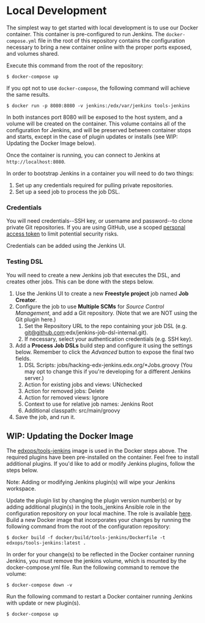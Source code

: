 # Local Development

The simplest way to get started with local development is to use our Docker container. This container is pre-configured 
to run Jenkins. The `docker-compose.yml` file in the root of this repository contains the configuration necessary to 
bring a new container online with the proper ports exposed, and volumes shared.

Execute this command from the root of the repository:

    $ docker-compose up

If you opt not to use `docker-compose`, the following command will achieve the same results.

    $ docker run -p 8080:8080 -v jenkins:/edx/var/jenkins tools-jenkins

In both instances port 8080 will be exposed to the host system, and a volume will be created on the 
container. This volume contains all of the configuration for Jenkins, and will be preserved between container
stops and starts, except in the case of plugin updates or installs (see WIP: Updating the Docker Image below).

Once the container is running, you can connect to Jenkins at `http://localhost:8080`.

In order to bootstrap Jenkins in a container you will need to do two things:

1. Set up any credentials required for pulling private repositories.
2. Set up a seed job to process the job DSL.

### Credentials

You will need credentials--SSH key, or username and password--to clone private Git repositories. If you are using 
 GitHub, use a scoped [personal access token](https://github.com/settings/tokens) to limit potential security risks.  

Credentials can be added using the Jenkins UI.

### Testing DSL

You will need to create a new Jenkins job that executes the DSL, and creates other jobs. This can be done with the steps
 below.

1. Use the Jenkins UI to create a new **Freestyle project** job named **Job Creator**.
2. Configure the job to use **Multiple SCMs** for *Source Control Management*, and add a Git repository. (Note that we 
are NOT using the Git plugin here.)
    1. Set the Repository URL to the repo containing your job DSL (e.g. git@github.com:edx/jenkins-job-dsl-internal.git).
    2. If necessary, select your authentication credentials (e.g. SSH key).
3. Add a **Process Job DSLs** build step and configure it using the settings below. Remember to click the  *Advanced* 
button to expose the final two fields.
    1. DSL Scripts: jobs/hacking-edx-jenkins.edx.org/*Jobs.groovy 
       (You may opt to change this if you're developing for a different Jenkins server.)
    2. Action for existing jobs and views: UNchecked
    3. Action for removed jobs: Delete
    4. Action for removed views: Ignore
    5. Context to use for relative job names: Jenkins Root
    6. Additional classpath: src/main/groovy
4. Save the job, and run it.


## WIP: Updating the Docker Image

The [edxops/tools-jenkins](https://hub.docker.com/r/edxops/tools-jenkins/) image is used in the Docker steps above. The required plugins have been pre-installed on the container. Feel free to install additional plugins. If you'd like to add or modify Jenkins plugins, follow the steps below.

Note: Adding or modifying Jenkins plugin(s) will wipe your Jenkins workspace.

Update the plugin list by changing the plugin version number(s) or by adding additional plugin(s) in the tools_jenkins Ansible role in the configuration repository on your local machine. The role is available [here](https://github.com/edx/configuration/blob/master/playbooks/roles/tools_jenkins/defaults/main.yml). Build a new Docker image that incorporates your changes by running the following command from the root of the configuration repository:

	$ docker build -f docker/build/tools-jenkins/Dockerfile -t edxops/tools-jenkins:latest .

In order for your change(s) to be reflected in the Docker container running Jenkins, you must remove the jenkins volume, which is mounted by the docker-compose.yml file. Run the following command to remove the volume:

	$ docker-compose down -v

Run the following command to restart a Docker container running Jenkins with update or new plugin(s).

	$ docker-compose up
